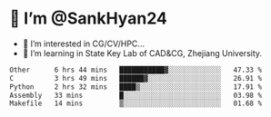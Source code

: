 # 👋 I’m @SankHyan24

- 👀 I’m interested in CG/CV/HPC...
- 🌱 I’m learning in State Key Lab of CAD&CG, Zhejiang University.

<!---
SankHyan24/SankHyan24 is a ✨ special ✨ repository because its `README.md` (this file) appears on your GitHub profile.
You can click the Preview link to take a look at your changes.
--->
<!--START_SECTION:waka-->

```txt
Other      6 hrs 44 mins   ███████████▓░░░░░░░░░░░░░   47.33 %
C          3 hrs 49 mins   ██████▓░░░░░░░░░░░░░░░░░░   26.91 %
Python     2 hrs 32 mins   ████▒░░░░░░░░░░░░░░░░░░░░   17.91 %
Assembly   33 mins         █░░░░░░░░░░░░░░░░░░░░░░░░   03.98 %
Makefile   14 mins         ▒░░░░░░░░░░░░░░░░░░░░░░░░   01.68 %
```

<!--END_SECTION:waka-->
